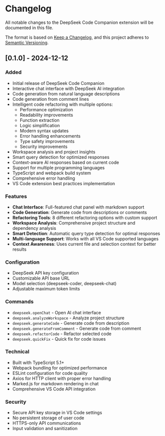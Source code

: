 # Changelog

All notable changes to the DeepSeek Code Companion extension will be documented in this file.

The format is based on [Keep a Changelog](https://keepachangelog.com/en/1.0.0/),
and this project adheres to [Semantic Versioning](https://semver.org/spec/v2.0.0.html).

## [0.1.0] - 2024-12-12

### Added
- Initial release of DeepSeek Code Companion
- Interactive chat interface with DeepSeek AI integration
- Code generation from natural language descriptions
- Code generation from comment lines
- Intelligent code refactoring with multiple options:
  - Performance optimization
  - Readability improvements
  - Function extraction
  - Logic simplification
  - Modern syntax updates
  - Error handling enhancements
  - Type safety improvements
  - Security improvements
- Workspace analysis and project insights
- Smart query detection for optimized responses
- Context-aware AI responses based on current code
- Support for multiple programming languages
- TypeScript and webpack build system
- Comprehensive error handling
- VS Code extension best practices implementation

### Features
- **Chat Interface**: Full-featured chat panel with markdown support
- **Code Generation**: Generate code from descriptions or comments
- **Refactoring Tools**: 8 different refactoring options with custom support
- **Workspace Analysis**: Comprehensive project structure and dependency analysis
- **Smart Detection**: Automatic query type detection for optimal responses
- **Multi-language Support**: Works with all VS Code supported languages
- **Context Awareness**: Uses current file and selection context for better results

### Configuration
- DeepSeek API key configuration
- Customizable API base URL
- Model selection (deepseek-coder, deepseek-chat)
- Adjustable maximum token limits

### Commands
- `deepseek.openChat` - Open AI chat interface
- `deepseek.analyzeWorkspace` - Analyze project structure
- `deepseek.generateCode` - Generate code from description
- `deepseek.generateFromComment` - Generate code from comment
- `deepseek.refactorCode` - Refactor selected code
- `deepseek.quickFix` - Quick fix for code issues

### Technical
- Built with TypeScript 5.1+
- Webpack bundling for optimized performance
- ESLint configuration for code quality
- Axios for HTTP client with proper error handling
- Marked.js for markdown rendering in chat
- Comprehensive VS Code API integration

### Security
- Secure API key storage in VS Code settings
- No persistent storage of user code
- HTTPS-only API communications
- Input validation and sanitization